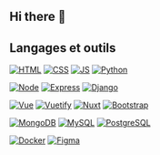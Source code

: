 ## Hi there 👋

<!--
**thgerbaud/thgerbaud** is a ✨ _special_ ✨ repository because its `README.md` (this file) appears on your GitHub profile.

Here are some ideas to get you started:

- 🔭 I’m currently working on ...
- 🌱 I’m currently learning ...
- 👯 I’m looking to collaborate on ...
- 🤔 I’m looking for help with ...
- 💬 Ask me about ...
- 📫 How to reach me: ...
- 😄 Pronouns: ...
- ⚡ Fun fact: ...
-->

## Langages et outils

<!-- Base -->
[![HTML]][HTML-url]
[![CSS]][CSS-url]
[![JS]][JS-url]
[![Python]][Python-url]

<!-- Backend -->
[![Node]][Node-url]
[![Express]][Express-url]
[![Django]][Django-url]

<!-- Fontend -->
[![Vue]][Vue-url]
[![Vuetify]][Vuetify-url]
[![Nuxt]][Node-url]
[![Bootstrap]][Bootstrap-url]

<!-- BDD -->
[![MongoDB]][MongoDB-url]
[![MySQL]][MySQL-url]
[![PostgreSQL]][PostgreSQL-url]

<!-- Autres -->
[![Docker]][Docker-url]
[![Figma]][Figma-url]

<!-- -->

[HTML]:https://img.shields.io/badge/HTML-E34F26?style=for-the-badge&logo=html5&logoColor=FFFFFF
[HTML-url]:https://developer.mozilla.org/fr/docs/Web/HTML
[CSS]:https://img.shields.io/badge/CSS-1572B6?style=for-the-badge&logo=css3&logoColor=FFFFFF
[CSS-url]:https://developer.mozilla.org/fr/docs/Web/CSS
[JS]:https://img.shields.io/badge/JavaScript-F7DF1E?style=for-the-badge&logo=javascript&logoColor=1e212b
[JS-url]:https://developer.mozilla.org/fr/docs/Web/JavaScript
[Python]:https://img.shields.io/badge/Python-1e212b?style=for-the-badge&logo=python&logoColor=3776AB
[Python-url]:https://www.python.org

[Node]: https://img.shields.io/badge/NodeJS-FFFFFF?style=for-the-badge&logo=nodedotjs&logoColor=339933
[Node-url]: https://nodejs.org/
[Express]: https://img.shields.io/badge/Express-FFFFFF?style=for-the-badge&logo=express&logoColor=000000
[Express-url]: https://expressjs.com/
[Django]:https://img.shields.io/badge/Django-092E20?style=for-the-badge&logo=django&logoColor=FFFFFF
[Django-url]:https://www.djangoproject.com

[Vue]: https://img.shields.io/badge/Vue-35495E?style=for-the-badge&logo=vuedotjs&logoColor=4FC08D
[Vue-url]: https://vuejs.org/
[Vuetify]: https://img.shields.io/badge/Vuetify-000000?style=for-the-badge&logo=vuetify&logoColor=1867C0
[Vuetify-url]: https://vuetifyjs.com/
[Nuxt]:https://img.shields.io/badge/Nuxt-1e212b?style=for-the-badge&logo=nuxtdotjs&logoColor=00DC82
[Nuxt-url]:https://nuxt.com
[Bootstrap]:https://img.shields.io/badge/Bootstrap-7952B3?style=for-the-badge&logo=bootstrap&logoColor=FFFFFF
[Bootstrap-url]:https://getbootstrap.com

[MongoDB]: https://img.shields.io/badge/MongoDB-FFFFFF?style=for-the-badge&logo=mongodb&logoColor=47A248
[MongoDB-url]: https://mongodb.com/
[MySQL]: https://img.shields.io/badge/MySQL-4479A1?style=for-the-badge&logo=mysql&logoColor=FFFFFF
[MySQL-url]: https://www.mysql.com/fr/
[PostgreSQL]: https://img.shields.io/badge/PostgreSQL-4169E1?style=for-the-badge&logo=postgresql&logoColor=FFFFFF
[PostgreSQL-url]: https://www.postgresql.org

[Docker]:https://img.shields.io/badge/Docker-2496ED?style=for-the-badge&logo=docker&logoColor=FFFFFF
[Docker-url]:https://www.docker.com
[Figma]:https://img.shields.io/badge/Figma-1e212b?style=for-the-badge&logo=figma&logoColor=F24E1E
[Figma-url]:https://www.figma.com

